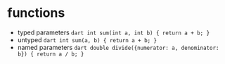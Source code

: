 # functions
- typed parameters
		```dart
		int sum(int a, int b) {
			return a + b;
		}```
- untyped
	  ```dart
		int sum(a, b) {
			return a + b;
		}```
- named parameters
	  ```dart
		double divide({numerator: a, denominator: b}) {
			return a / b;
		}```